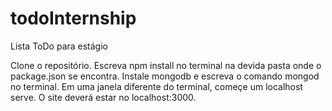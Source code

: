 # todoInternship
Lista ToDo para estágio

Clone o repositório. Escreva npm install no terminal na devida pasta onde o package.json se encontra. 
Instale mongodb e escreva o comando mongod no terminal. Em uma janela diferente do terminal, começe um localhost serve.
O site deverá estar no localhost:3000.
